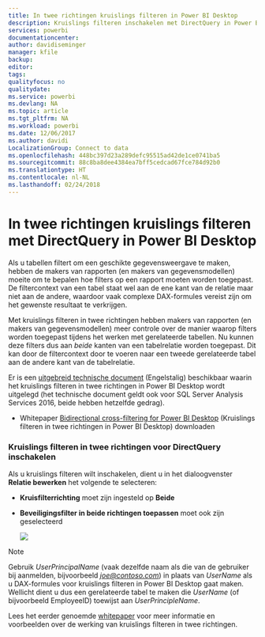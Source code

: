 ```yaml
---
title: In twee richtingen kruislings filteren in Power BI Desktop
description: Kruislings filteren inschakelen met DirectQuery in Power BI Desktop
services: powerbi
documentationcenter: 
author: davidiseminger
manager: kfile
backup: 
editor: 
tags: 
qualityfocus: no
qualitydate: 
ms.service: powerbi
ms.devlang: NA
ms.topic: article
ms.tgt_pltfrm: NA
ms.workload: powerbi
ms.date: 12/06/2017
ms.author: davidi
LocalizationGroup: Connect to data
ms.openlocfilehash: 448bc397d23a289defc95515ad42de1ce0741ba5
ms.sourcegitcommit: 88c8ba8dee4384ea7bff5cedcad67fce784d92b0
ms.translationtype: HT
ms.contentlocale: nl-NL
ms.lasthandoff: 02/24/2018
---
```

# <a name="bidirectional-cross-filtering-using-directquery-in-power-bi-desktop"></a>In twee richtingen kruislings filteren met DirectQuery in Power BI Desktop

Als u tabellen filtert om een geschikte gegevensweergave te maken, hebben de makers van rapporten (en makers van gegevensmodellen) moeite om te bepalen hoe filters op een rapport moeten worden toegepast. De filtercontext van een tabel staat wel aan de ene kant van de relatie maar niet aan de andere, waardoor vaak complexe DAX-formules vereist zijn om het gewenste resultaat te verkrijgen.

Met kruislings filteren in twee richtingen hebben makers van rapporten (en makers van gegevensmodellen) meer controle over de manier waarop filters worden toegepast tijdens het werken met gerelateerde tabellen. Nu kunnen deze filters dus aan *beide* kanten van een tabelrelatie worden toegepast. Dit kan door de filtercontext door te voeren naar een tweede gerelateerde tabel aan de andere kant van de tabelrelatie.

Er is een [uitgebreid technische document](http://download.microsoft.com/download/2/7/8/2782DF95-3E0D-40CD-BFC8-749A2882E109/Bidirectional%20cross-filtering%20in%20Analysis%20Services%202016%20and%20Power%20BI.docx) (Engelstalig) beschikbaar waarin het kruislings filteren in twee richtingen in Power BI Desktop wordt uitgelegd (het technische document geldt ook voor SQL Server Analysis Services 2016, beide hebben hetzelfde gedrag).

* Whitepaper [Bidirectional cross-filtering for Power BI Desktop](http://download.microsoft.com/download/2/7/8/2782DF95-3E0D-40CD-BFC8-749A2882E109/Bidirectional%20cross-filtering%20in%20Analysis%20Services%202016%20and%20Power%20BI.docx) (Kruislings filteren in twee richtingen in Power BI Desktop) downloaden

### <a name="enabling-bidirectional-cross-filtering-for-directquery"></a>Kruislings filteren in twee richtingen voor DirectQuery inschakelen

Als u kruislings filteren wilt inschakelen, dient u in het dialoogvenster **Relatie bewerken** het volgende te selecteren:

* **Kruisfilterrichting** moet zijn ingesteld op **Beide**
* **Beveiligingsfilter in beide richtingen toepassen** moet ook zijn geselecteerd
  
  ![](media/desktop-bidirectional-filtering/bidirectional-filtering_2.png)

> [!NOTE]
> Gebruik *UserPrincipalName* (vaak dezelfde naam als die van de gebruiker bij aanmelden, bijvoorbeeld *joe@contoso.com*) in plaats van *UserName* als u DAX-formules voor kruislings filteren in Power BI Desktop gaat maken. Wellicht dient u dus een gerelateerde tabel te maken die *UserName* (of bijvoorbeeld EmployeeID) toewijst aan *UserPrincipleName*.
> 
> 

Lees het eerder genoemde [whitepaper](http://download.microsoft.com/download/2/7/8/2782DF95-3E0D-40CD-BFC8-749A2882E109/Bidirectional%20cross-filtering%20in%20Analysis%20Services%202016%20and%20Power%20BI.docx) voor meer informatie en voorbeelden over de werking van kruislings filteren in twee richtingen.

